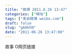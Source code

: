 ```yaml
---
title: "微博 2011.6.26 13:47"
categories: ["嘀咕"]
tags: ["来自微博 weibo.com"]
draft: false
slug: "gAAkhN"
date: "2011-06-26 13:47:00"
---
```


<p>故事 O网页链接 ​​​​</p>
